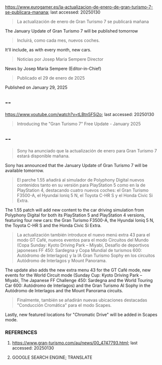 https://www.eurogamer.es/la-actualizacion-de-enero-de-gran-turismo-7-se-publicara-manana; last accessed: 20250130

> La actualización de enero de Gran Turismo 7 se publicará mañana

The January Update of Gran Turismo 7 will be published tomorrow

> Incluirá, como cada mes, nuevos coches.

It'll include, as with every month, new cars.

> Noticias por Josep Maria Sempere Director

News by Josep Maria Sempere (Editor-in-Chief)

> Publicado el 29 de enero de 2025

Published on January 29, 2025

## --

https://www.youtube.com/watch?v=tLBtn5F5j2o; last accessed: 20250130

> Introducing the "Gran Turismo 7" Free Update - January 2025 

## --

> Sony ha anunciado que la actualización de enero para Gran Turismo 7 estará disponible mañana.

Sony has announced that the January Update of Gran Turismo 7 will be available tomorrow.

> El parche 1.55 añadirá al simulador de Polyphony Digital nuevos contenidos tanto en su versión para PlayStation 5 como en la de PlayStation 4, destacando cuatro nuevos coches: el Gran Turismo F3500-A, el Hyundai Ioniq 5 N, el Toyota C-HR S y el Honda Civic Si Extra.

The 1.55 patch will add new content to the car driving simulation from Polyphony Digital for both its PlayStation 5 and PlayStation 4 versions, featuring four new cars: the Gran Turismo F3500-A, the Hyundai Ioniq 5 N, the Toyota C-HR S and the Honda Civic Si Extra.

> La actualización también introduce el nuevo menú extra 43 para el modo GT Café, nuevos eventos para el modo Circuitos del Mundo (Copa Sunday: Kyoto Driving Park – Miyabi, Desafío de deportivos japoneses FF 450: Sardegna y Copa Mundial de turismos 600: Autódromo de Interlagos) y la IA Gran Turismo Sophy en los circuitos Autódromo de Interlagos y Mount Panorama.

The update also adds the new extra menu 43 for the GT Café mode, new events for the World Circuit mode (Sunday Cup: Kyoto Driving Park – Miyabi, The Japanese FF Challenge 450: Sardegna and the World Touring Car 600: Autódromo de Interlagos) and the Gran Turismo AI Sophy in the Autódromo de Interlagos and the Mount Panorama circuits.

> Finalmente, también se añadirán nuevas ubicaciones destacadas "Conducción Cromática" para el modo Scapes. 

Lastly, new featured locations for "Chromatic Drive" will be added in Scapes mode.

### REFERENCES

1) https://www.gran-turismo.com/au/news/00_4747793.html; last accessed: 20250130

2) GOOGLE SEARCH ENGINE; TRANSLATE
